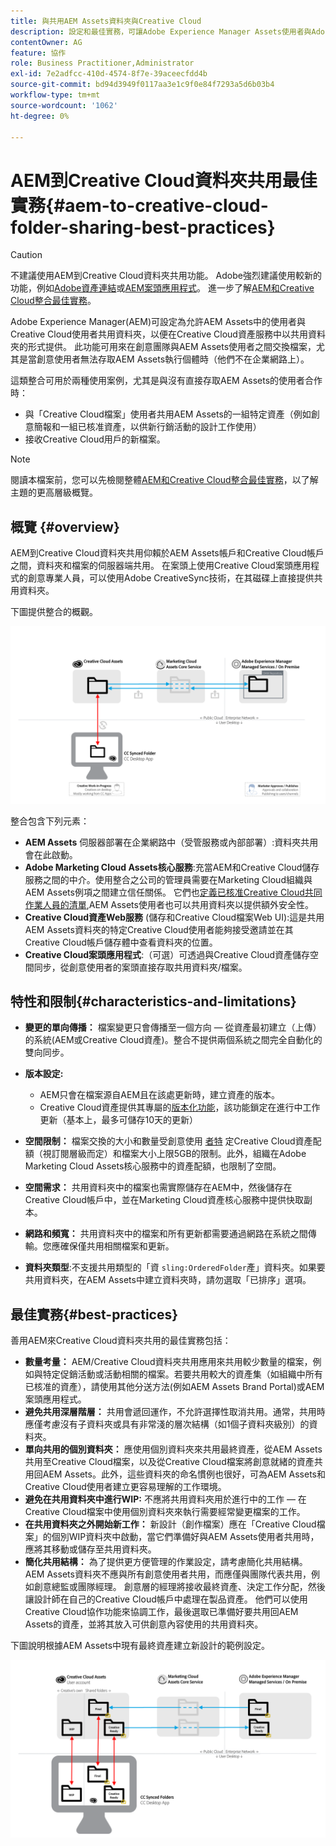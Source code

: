 ```yaml
---
title: 與共用AEM Assets資料夾與Creative Cloud
description: 設定和最佳實務，可讓Adobe Experience Manager Assets使用者與Adobe Creative Cloud使用者交換資產資料夾。
contentOwner: AG
feature: 協作
role: Business Practitioner,Administrator
exl-id: 7e2adfcc-410d-4574-8f7e-39aceecfdd4b
source-git-commit: bd94d3949f0117aa3e1c9f0e84f7293a5d6b03b4
workflow-type: tm+mt
source-wordcount: '1062'
ht-degree: 0%

---
```


# AEM到Creative Cloud資料夾共用最佳實務{#aem-to-creative-cloud-folder-sharing-best-practices}

>[!CAUTION]
>
>不建議使用AEM到Creative Cloud資料夾共用功能。 Adobe強烈建議使用較新的功能，例如[Adobe資產連結](https://helpx.adobe.com/enterprise/admin-guide.html/enterprise/using/adobe-asset-link.ug.html)或[AEM案頭應用程式](https://experienceleague.adobe.com/docs/experience-manager-desktop-app/using/using.html)。 進一步了解[AEM和Creative Cloud整合最佳實務](/help/assets/aem-cc-integration-best-practices.md)。

Adobe Experience Manager(AEM)可設定為允許AEM Assets中的使用者與Creative Cloud使用者共用資料夾，以便在Creative Cloud資產服務中以共用資料夾的形式提供。 此功能可用來在創意團隊與AEM Assets使用者之間交換檔案，尤其是當創意使用者無法存取AEM Assets執行個體時（他們不在企業網路上）。

這類整合可用於兩種使用案例，尤其是與沒有直接存取AEM Assets的使用者合作時：

* 與「Creative Cloud檔案」使用者共用AEM Assets的一組特定資產（例如創意簡報和一組已核准資產，以供新行銷活動的設計工作使用）
* 接收Creative Cloud用戶的新檔案。

>[!NOTE]
>
>閱讀本檔案前，您可以先檢閱整體[AEM和Creative Cloud整合最佳實務](aem-cc-integration-best-practices.md)，以了解主題的更高層級概覽。

## 概覽 {#overview}

AEM到Creative Cloud資料夾共用仰賴於AEM Assets帳戶和Creative Cloud帳戶之間，資料夾和檔案的伺服器端共用。 在案頭上使用Creative Cloud案頭應用程式的創意專業人員，可以使用Adobe CreativeSync技術，在其磁碟上直接提供共用資料夾。

下圖提供整合的概觀。

![chlimage_1-406](assets/chlimage_1-406.png)

整合包含下列元素：

* **AEM Assets** 伺服器部署在企業網路中（受管服務或內部部署）:資料夾共用會在此啟動。
* **Adobe Marketing Cloud Assets核心服務**:充當AEM和Creative Cloud儲存服務之間的中介。使用整合之公司的管理員需要在Marketing Cloud組織與AEM Assets例項之間建立信任關係。 它們也[定義已核准Creative Cloud共同作業人員的清單](https://experienceleague.adobe.com/docs/core-services/interface/assets/t-admin-add-cc-user.html?lang=en#assets),AEM Assets使用者也可以共用資料夾以提供額外安全性。
* **Creative Cloud資產Web服務** (儲存和Creative Cloud檔案Web UI):這是共用AEM Assets資料夾的特定Creative Cloud使用者能夠接受邀請並在其Creative Cloud帳戶儲存體中查看資料夾的位置。
* **Creative Cloud案頭應用程式**:（可選）可透過與Creative Cloud資產儲存空間同步，從創意使用者的案頭直接存取共用資料夾/檔案。

## 特性和限制{#characteristics-and-limitations}

* **變更的單向傳播：** 檔案變更只會傳播至一個方向 — 從資產最初建立（上傳）的系統(AEM或Creative Cloud資產)。整合不提供兩個系統之間完全自動化的雙向同步。

* **版本設定:**

   * AEM只會在檔案源自AEM且在該處更新時，建立資產的版本。
   * Creative Cloud資產提供其專屬的[版本化功能](https://helpx.adobe.com/creative-cloud/help/versioning-faq.html)，該功能鎖定在進行中工作更新（基本上，最多可儲存10天的更新）

* **空間限制：** 檔案交換的大小和數量受創意使用 [者特](https://helpx.adobe.com/creative-cloud/kb/file-storage-quota.html) 定Creative Cloud資產配額（視訂閱層級而定）和檔案大小上限5GB的限制。此外，組織在Adobe Marketing Cloud Assets核心服務中的資產配額，也限制了空間。

* **空間需求：** 共用資料夾中的檔案也需實際儲存在AEM中，然後儲存在Creative Cloud帳戶中，並在Marketing Cloud資產核心服務中提供快取副本。
* **網路和頻寬：** 共用資料夾中的檔案和所有更新都需要通過網路在系統之間傳輸。您應確保僅共用相關檔案和更新。
* **資料夾類型**:不支援共用類型的「資 `sling:OrderedFolder`產」資料夾。如果要共用資料夾，在AEM Assets中建立資料夾時，請勿選取「已排序」選項。

## 最佳實務{#best-practices}

善用AEM來Creative Cloud資料夾共用的最佳實務包括：

* **數量考量：** AEM/Creative Cloud資料夾共用應用來共用較少數量的檔案，例如與特定促銷活動或活動相關的檔案。若要共用較大的資產集（如組織中所有已核准的資產），請使用其他分送方法(例如AEM Assets Brand Portal)或AEM案頭應用程式。
* **避免共用深層階層：** 共用會遞回運作，不允許選擇性取消共用。通常，共用時應僅考慮沒有子資料夾或具有非常淺的層次結構（如1個子資料夾級別）的資料夾。
* **單向共用的個別資料夾：** 應使用個別資料夾來共用最終資產，從AEM Assets共用至Creative Cloud檔案，以及從Creative Cloud檔案將創意就緒的資產共用回AEM Assets。此外，這些資料夾的命名慣例也很好，可為AEM Assets和Creative Cloud使用者建立更容易理解的工作環境。
* **避免在共用資料夾中進行WIP:** 不應將共用資料夾用於進行中的工作 — 在Creative Cloud檔案中使用個別資料夾來執行需要經常變更檔案的工作。
* **在共用資料夾之外開始新工作：** 新設計（創作檔案）應在「Creative Cloud檔案」的個別WIP資料夾中啟動，當它們準備好與AEM Assets使用者共用時，應將其移動或儲存至共用資料夾。
* **簡化共用結構：** 為了提供更方便管理的作業設定，請考慮簡化共用結構。AEM Assets資料夾不應與所有創意使用者共用，而應僅與團隊代表共用，例如創意總監或團隊經理。 創意層的經理將接收最終資產、決定工作分配，然後讓設計師在自己的Creative Cloud帳戶中處理在製品資產。 他們可以使用Creative Cloud協作功能來協調工作，最後選取已準備好要共用回AEM Assets的資產，並將其放入可供創意內容使用的共用資料夾。

下圖說明根據AEM Assets中現有最終資產建立新設計的範例設定。

![chlimage_1-407](assets/chlimage_1-407.png)
